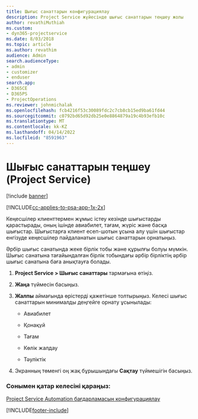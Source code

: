 ```yaml
---
title: Шығыс санаттарын конфигурациялау
description: Project Service жүйесінде шығыс санаттарын теңшеу жолы
author: revathiMuthiah
ms.custom:
- dyn365-projectservice
ms.date: 8/03/2018
ms.topic: article
ms.author: revathim
audience: Admin
search.audienceType:
- admin
- customizer
- enduser
search.app:
- D365CE
- D365PS
- ProjectOperations
ms.reviewer: johnmichalak
ms.openlocfilehash: fcb4216f53c30089fdc2c7cb8cb15ed9ba61fd44
ms.sourcegitcommit: c0792bd65d92db25e0e8864879a19c4b93efb10c
ms.translationtype: MT
ms.contentlocale: kk-KZ
ms.lasthandoff: 04/14/2022
ms.locfileid: "8591963"
---
```

# <a name="configure-expense-categories-project-service"></a>Шығыс санаттарын теңшеу (Project Service)

[!include [banner](../includes/psa-now-project-operations.md)]

[!INCLUDE[cc-applies-to-psa-app-1x-2x](../includes/cc-applies-to-psa-app-1x-2x.md)]

Кеңесшілер клиенттермен жұмыс істеу кезінде шығыстарды қарастырады, оның ішінде авиабилет, тағам, жүріс және басқа шығыстар. Шығыстарға клиент есеп-шотын ұсына алу үшін шығыстар енгізуде кеңесшілер пайдаланатын шығыс санаттарын орнатыңыз.  
  
Әрбір шығыс санатында жеке бірлік тобы және құрылғы болуы мүмкін. Шығыс санатына тағайындалған бірлік тобындағы әрбір бірліктің әрбір шығыс санатына баға анықтауға болады.  
  
1.  **Project Service > Шығыс санаттары** тармағына өтіңіз.  
  
2.  **Жаңа** түймесін басыңыз.  
  
3.  **Жалпы** аймағында өрістерді қажетінше толтырыңыз. Келесі шығыс санаттарын минималды деңгейге орнату ұсынылады:  
  
    -   Авиабилет  
  
    -   Қонақүй  
  
    -   Тағам  
  
    -   Көлік жалдау  
  
    -   Тәуліктік  
  
4.  Экранның төменгі оң жақ бұрышындағы **Сақтау** түймешігін басыңыз.  
  
### <a name="see-also"></a>Сонымен қатар келесіні қараңыз:  
 [Project Service Automation бағдарламасын конфигурациялау](../psa/configure.md)


[!INCLUDE[footer-include](../includes/footer-banner.md)]
